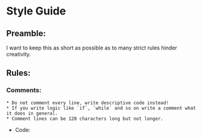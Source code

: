 # Style Guide
## Preamble:  
I want to keep this as short as possible as to many strict rules hinder creativity.  
## Rules:  
### Comments:  
    * Do not comment every line, write descriptive code instead!  
    * If you write logic like `if`, `while` and so on write a comment what it does in general.  
    * Comment lines can be 120 characters long but not longer.
  * Code:  
  